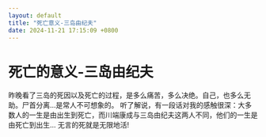 ```yaml
---
layout: default
title: "死亡意义-三岛由纪夫"
date: 2024-11-21 17:15:09 +0800
---
```


# 死亡的意义-三岛由纪夫

昨晚看了三岛的死因以及死亡的过程，是多么痛苦，多么决绝。自己，也多么无助。尸首分离...是常人不可想象的。
听了解说，有一段话对我的感触很深：大多数人的一生是由出生到死亡，而川端康成与三岛由纪夫这两人不同，他们的一生是由死亡到出生...
无言的死就是无限地活!
